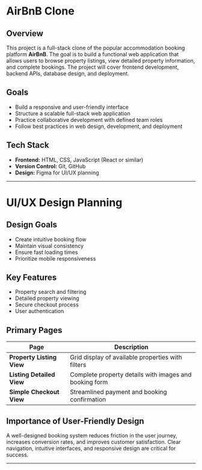 # AirBnB Clone

## Overview

This project is a full-stack clone of the popular accommodation booking platform **AirBnB**. The goal is to build a functional web application that allows users to browse property listings, view detailed property information, and complete bookings. The project will cover frontend development, backend APIs, database design, and deployment.


## Goals

- Build a responsive and user-friendly interface
- Structure a scalable full-stack web application
- Practice collaborative development with defined team roles
- Follow best practices in web design, development, and deployment

## Tech Stack

- **Frontend:** HTML, CSS, JavaScript (React or similar)
- **Version Control:** Git, GitHub
- **Design:** Figma for UI/UX planning

---

# UI/UX Design Planning

## Design Goals

- Create intuitive booking flow  
- Maintain visual consistency  
- Ensure fast loading times  
- Prioritize mobile responsiveness  

## Key Features

- Property search and filtering  
- Detailed property viewing  
- Secure checkout process  
- User authentication  

## Primary Pages

| Page                    | Description                                                                 |
|-------------------------|-----------------------------------------------------------------------------|
| **Property Listing View**   | Grid display of available properties with filters                       |
| **Listing Detailed View**   | Complete property details with images and booking form                  |
| **Simple Checkout View**    | Streamlined payment and booking confirmation 

## Importance of User-Friendly Design

A well-designed booking system reduces friction in the user journey, increases conversion rates, and improves customer satisfaction. Clear navigation, intuitive interfaces, and responsive design are critical for success.

---

